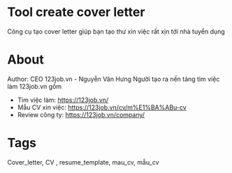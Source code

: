 # Tool create cover letter
Công cụ tạo cover letter giúp bạn tạo thư xin việc rất xịn tới nhà tuyển dụng

# About
Author: CEO 123job.vn - Nguyễn Văn Hưng
Người tạo ra nền tảng tìm việc làm 123job.vn gồm
- Tìm việc làm: https://123job.vn/
- Mẫu CV xin việc: https://123job.vn/cv/m%E1%BA%ABu-cv
- Review công ty: https://123job.vn/company/

# Tags
Cover_letter, CV , resume_template, mau_cv, mẫu_cv
